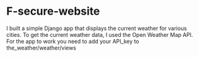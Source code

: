 # F-secure-website
I built a simple Django app that displays the current weather for various cities. To get the current weather data, I used the Open Weather Map API.
For the app to work you need to add your API_key to the_weather/weather/views
